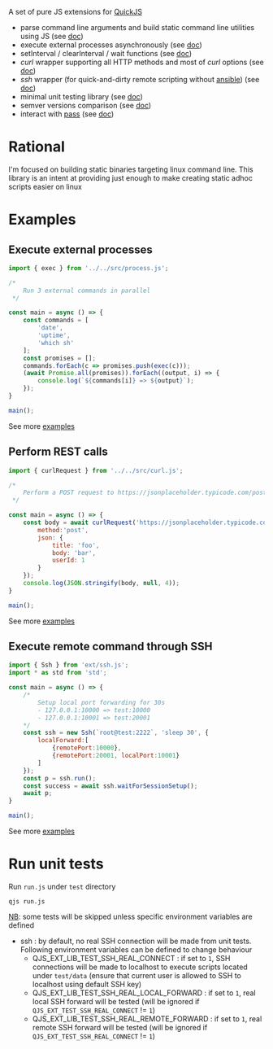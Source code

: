 A set of pure JS extensions for [QuickJS](https://github.com/ctn-malone/quickjs-cross-compiler)

* parse command line arguments and build static command line utilities using JS (see [doc](https://github.com/vercel/arg/tree/5.0.0))
* execute external processes asynchronously (see [doc](doc/process.md))
* setInterval / clearInterval / wait functions (see [doc](doc/timers.md))
* *curl* wrapper supporting all HTTP methods and most of *curl* options (see [doc](doc/curl.md))
* *ssh* wrapper (for quick-and-dirty remote scripting without [ansible](https://github.com/ansible/ansible)) (see [doc](doc/ssh.md))
* minimal unit testing library (see [doc](doc/tester.md))
* semver versions comparison (see [doc](doc/version.md))
* interact with [pass](https://www.passwordstore.org/) (see [doc](doc/password-store.md))

# Rational

I'm focused on building static binaries targeting linux command line. This library is an intent at providing just enough to make creating static adhoc scripts easier on linux

# Examples

## Execute external processes

```js
import { exec } from '../../src/process.js';

/*
    Run 3 external commands in parallel 
 */

const main = async () => {
    const commands = [
        'date',
        'uptime',
        'which sh'
    ];
    const promises = [];
    commands.forEach(c => promises.push(exec(c)));
    (await Promise.all(promises)).forEach((output, i) => {
        console.log(`${commands[i]} => ${output}`);
    });
}

main();
```

See more [examples](examples/process)

## Perform REST calls

```js
import { curlRequest } from '../../src/curl.js';

/*
    Perform a POST request to https://jsonplaceholder.typicode.com/posts and print response payload
 */

const main = async () => {
    const body = await curlRequest('https://jsonplaceholder.typicode.com/posts', {
        method:'post',
        json: {
            title: 'foo',
            body: 'bar',
            userId: 1
        }
    });
    console.log(JSON.stringify(body, null, 4));
}

main();
```

See more [examples](examples/curl)

## Execute remote command through SSH

```js
import { Ssh } from 'ext/ssh.js';
import * as std from 'std';

const main = async () => {
    /* 
        Setup local port forwarding for 30s
        - 127.0.0.1:10000 => test:10000
        - 127.0.0.1:10001 => test:20001
    */
    const ssh = new Ssh(`root@test:2222`, 'sleep 30', {
        localForward:[
            {remotePort:10000},
            {remotePort:20001, localPort:10001}
        ]
    });
    const p = ssh.run();
    const success = await ssh.waitForSessionSetup();
    await p;
}

main();
```

See more [examples](examples/ssh)

# Run unit tests

Run `run.js` under `test` directory

```
qjs run.js
```

<u>NB</u>: some tests will be skipped unless specific environment variables are defined

* ssh : by default, no real SSH connection will be made from unit tests. Following environment variables can be defined to change behaviour
  * QJS_EXT_LIB_TEST_SSH_REAL_CONNECT : if set to `1`, SSH connections will be made to localhost to execute scripts located under `test/data` (ensure that current user is allowed to SSH to localhost using default SSH key)
  * QJS_EXT_LIB_TEST_SSH_REAL_LOCAL_FORWARD : if set to `1`, real local SSH forward will be tested (will be ignored if `QJS_EXT_TEST_SSH_REAL_CONNECT` != `1`)
  * QJS_EXT_LIB_TEST_SSH_REAL_REMOTE_FORWARD : if set to `1`, real remote SSH forward will be tested (will be ignored if `QJS_EXT_TEST_SSH_REAL_CONNECT` != `1`)